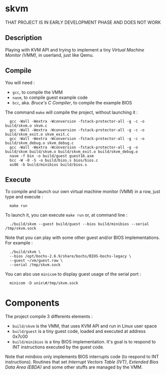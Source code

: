 # skvm

THAT PROJECT IS IN EARLY DEVELOPMENT PHASE AND DOES NOT WORK

## Description

Playing with KVM API and trying to implement a tiny *Virtual Machine
Monitor (VMM)*, in userland, just like Qemu.

## Compile

You will need :

  * `gcc`, to compile the VMM
  * `nasm`, to compile guest example code
  * `bcc`, aka. *Bruce's C Compiler*, to compile the example BIOS

The command `make` will compile the project, without launching it :

```Shell
  gcc -Wall -Wextra -Wconversion -fstack-protector-all -g -c -o build/skvm.o skvm.c 
  gcc -Wall -Wextra -Wconversion -fstack-protector-all -g -c -o build/skvm_exit.o skvm_exit.c 
  gcc -Wall -Wextra -Wconversion -fstack-protector-all -g -c -o build/skvm_debug.o skvm_debug.c 
  gcc -Wall -Wextra -Wconversion -fstack-protector-all -g -o build/skvm build/skvm.o build/skvm_exit.o build/skvm_debug.o
  nasm -f bin -o build/guest guest16.asm
  bcc -W -0 -S -o build/bios.s bios/bios.c
  as86 -b build/minibios build/bios.s
```

## Execute

To compile and launch our own virtual machine monitor (VMM) in a row, just type
and execute :

```Shell
  make run
```

To launch it, you can execute `make run` or, at command line :

```Shell
  ./build/skvm --guest build/guest --bios build/minibios --serial /tmp/skvm.sock
```

Note that you can play with some other guest and/or BIOS implementations. For
example :

```Shell
  ./build/skvm \
  --bios /opt/bochs-2.6.9/share/bochs/BIOS-bochs-legacy \
  --guest ~/vm/guest.raw \
  --serial /tmp/skvm.sock
```

You can also use `minicom` to display guest usage of the serial port :

```Shell
  minicom -D unix\#/tmp/skvm.sock
```

# Components

The project compile 3 differents elements :

  * `build/skvm` is the VMM, that uses KVM API and run in Linux user space
  * `build/guest` is a tiny guest code, loaded and executed at address 0x7c00 
  * `build/minibios` is a tiny BIOS implementation. It's goal is to respond to
    INT instructions executed by the guest code.

Note that *minibios* only implements BIOS interrupts code (to respond to INT
instructions). Routines that set *Interrupt Vectors Table (IVT)*, *Extended
Bios Data Area (EBDA)* and some other stuffs are managed by the VMM.


